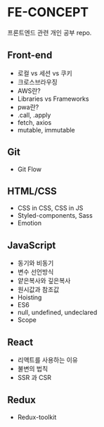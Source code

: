 # FE-CONCEPT

프론트엔드 관련 개인 공부 repo.

## Front-end

- 로컬 vs 세션 vs 쿠키
- 크로스브라우징
- AWS란?
- Libraries vs Frameworks
- pwa란?
- .call, .apply
- fetch, axios
- mutable, immutable

## Git

- Git Flow

## HTML/CSS

- CSS in CSS, CSS in JS
- Styled-components, Sass
- Emotion

## JavaScript

- 동기와 비동기
- 변수 선언방식
- 얕은복사와 깊은복사
- 원시값과 참조값
- Hoisting
- ES6
- null, undefined, undeclared
- Scope

## React

- 리액트를 사용하는 이유
- 불변의 법칙
- SSR 과 CSR

## Redux

- Redux-toolkit
